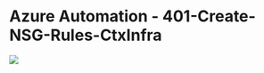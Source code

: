 # Azure Automation - 401-Create-NSG-Rules-CtxInfra
<a href="https://portal.azure.com/#create/Microsoft.Template/uri/https%3A%2F%2Fraw.githubusercontent.com%2Fvys99AZBuild%2FAzureAutomation%2Fmaster%2F401-Create-NSG-Rules-CtxInfra%2Fazuredeploy.json" target="_blank">
   <img src="http://azuredeploy.net/deploybutton.png"/>
</a>

